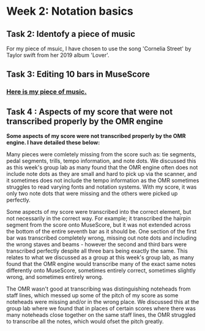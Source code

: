 # Week 2: Notation basics

## Task 2: Identofy a piece of music
For my piece of msuic, I have chosen to use the song 'Cornelia Street' by Taylor swift from her 2019 album 'Lover'. 

## Task 3: Editing 10 bars in MuseScore
### [Here is my piece of music.](myscore.mscz)

## Task 4 : Aspects of my score that were not transcribed properly by the OMR engine

<b>Some aspects of my score were not transcribed properly by the OMR engine. I have detailed these below:</b>

Many pieces were comletely missing from the score such as: tie segments, pedal segments, trills, tempo information, and note dots.  We discussed this as this week's group lab as many found that the OMR engine often does not include note dots as they are small and hard to pick up via the scanner, and it sometimes does not include the tempo information as the OMR sometimes struggles to read varying fonts and notation systems. With my score, it was only two note dots that were missing and the others were picked up perfectly.

Some aspects of my score were transcribed into the correct element, but not necessarily in the correct way. For example; it transcribed the hairpin segment from the score onto MuseScore, but it was not extended across the bottom of the entire seventh bar as it should be. One section of the first bar was transcribed completely wrong, missing out note dots and including the wrong staves and beams - however the second and third bars were transcribed perfectly despite all three bars being exactly the same. This relates to what we discussed as a group at this week's group lab, as many found that the OMR engine would transcribe many of the exact same notes differently onto MuseScore, sometimes entirely correct, sometimes slightly wrong, and sometimes entirely wrong. 

The OMR wasn't good at transcribing was distinguishing noteheads from staff lines, which messed up some of the pitch of my score as some noteheads were missing and/or in the wrong place. We discussed this at the group lab where we found that in places of certain scores where there was many noteheads close together on the same staff lines, the OMR struggled to transcribe all the notes, which would ofset the pitch greatly. 
